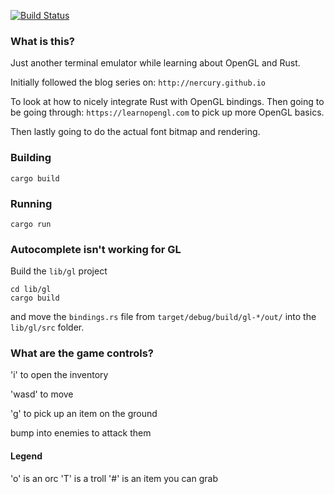 [![Build Status](https://travis-ci.org/KristonCosta/verbose-adventure.svg?branch=master)](https://travis-ci.org/KristonCosta/verbose-adventure)

### What is this?
Just another terminal emulator while learning about OpenGL and Rust.

Initially followed the blog series on: 
`http://nercury.github.io`

To look at how to nicely integrate Rust with OpenGL bindings.
Then going to be going through: 
`https://learnopengl.com` to pick up more OpenGL basics. 

Then lastly going to do the actual font bitmap and rendering.

### Building 

```shell script
cargo build 
```

### Running 

```shell script
cargo run
```

### Autocomplete isn't working for GL
Build the `lib/gl` project
```shell script
cd lib/gl
cargo build
``` 
and move the `bindings.rs` file from `target/debug/build/gl-*/out/` into the `lib/gl/src` folder.

### What are the game controls?

'i' to open the inventory 

'wasd' to move

'g' to pick up an item on the ground

bump into enemies to attack them

#### Legend
'o' is an orc 
'T' is a troll 
'#' is an item you can grab 
